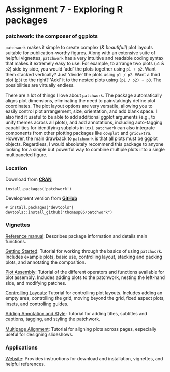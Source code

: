 # Assignment 7 - Exploring R packages

### patchwork: the composer of ggplots

`patchwork` makes it simple to create complex (*& beautiful!*) plot layouts suitable for publication-worthy figures. Along with an extensive suite of helpful vignettes, `patchwork` has a very intuitive and readable coding syntax that makes it extremely easy to use. For example, to arrange two plots (`p1` & `p2`) side by side, you would 'add' the plots together using `p1 + p2`. Want them stacked vertically? Just 'divide' the plots using `p1 / p2`. Want a third plot (`p3`) to the right? 'Add' it to the nested plots using `(p1 / p2) + p3`. The possibilities are virtually endless.

There are a lot of things I love about `patchwork`. The package automatically aligns plot dimensions, eliminating the need to painstakingly define plot coordinates. The plot layout options are very versatile, allowing you to easily control plot arrangement, size, orientation, and add blank space. I also find it useful to be able to add additional ggplot arguments (e.g., to unify themes across all plots), and add annotations, including auto-tagging capabilities for identifying subplots in text. `patchwork` can also integrate components from other plotting packages like `cowplot` and `gridExtra`. However, the main drawback to `patchwork` is that all plots must be ggplot objects. Regardless, I would absolutely recommend this package to anyone looking for a simple but powerful way to combine multiple plots into a single multipaneled figure.


### Location
Download from [**CRAN**](https://cloud.r-project.org/web/packages/patchwork/index.html) 
``` {r}
install.packages('patchwork')
```
Development version from [**GitHub**](https://github.com/thomasp85/patchwork)
```{r}
# install.packages("devtools")
devtools::install_github("thomasp85/patchwork")
```


### Vignettes

[Reference manual](https://cran.r-project.org/web/packages/patchwork/patchwork.pdf):
Describes package information and details main functions. 

[Getting Started](https://cloud.r-project.org/web/packages/patchwork/vignettes/patchwork.html):
Tutorial for working through the basics of using `patchwork`. Includes example plots, basic use, controlling layout, stacking and packing plots, and annotating the composition.

[Plot Assembly](https://patchwork.data-imaginist.com/articles/guides/assembly.html):
Tutorial of the different operators and functions available for plot assembly. Includes adding plots to the patchwork, nesting the left-hand side, and modifying patches.

[Controlling Layouts](https://patchwork.data-imaginist.com/articles/guides/layout.html):
Tutorial for controlling plot layouts. Includes adding an empty area, controlling the grid, moving beyond the grid, fixed aspect plots, insets, and controlling guides.

[Adding Annotation and Style](https://patchwork.data-imaginist.com/articles/guides/annotation.html):
Tutorial for adding titles, subtitles and captions, tagging, and styling the patchwork.

[Multipage Alignment](https://patchwork.data-imaginist.com/articles/guides/multipage.html):
Tutorial for aligning plots across pages, especially useful for designing slideshows.


### Applications
[Website](https://patchwork.data-imaginist.com/index.html):
Provides instructions for download and installation, vignettes, and helpful references.
